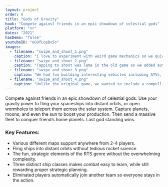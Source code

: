 ```yaml
---
layout: project
order: 0
title: "Gods of Gravity"
hook: "Compete against friends in an epic showdown of celestial gods"
platform: "vr"
dates: "2021"
hasDemo: "false"
youtubeID: "eGUfLopBv5o"
images:
  - filename: "swipe_and_shoot_1.png"
    caption: "I love to experiment with weird game mechanics so we quickly adopted character movement based solely on diving and rolling."
  - filename: "swipe_and_shoot_2.png"
    caption: "Tapping to shoot was lame in the old game so we added auto shooting to emphasize swiping."
  - filename: "swipe_and_shoot_3.png"
    caption: "We had fun building interesting vehicles including ATVs, Jeeps, and even a chopper."
  - filename: "swipe_and_shoot_4.png"
    caption: "Unlike the original game, we wanted to include a compelling story taking place over five levels."
---
```

Compete against friends in an epic showdown of celestial gods. Use your gravity power to fling your spaceships into distant orbits, or open wormholes to teleport them across the solar system. Capture planets, moons, and even the sun to boost your production. Then send a massive fleet to conquer friend’s home planets. Last god standing wins.

### Key Features:
* Various different maps support anywhere from 2-4 players.
* Fling ships into distant orbits without tedious rocket science
* The fun, strategic elements of the RTS genre without the overwhelming complexity.
* Three distinct ship classes makes combat easy to learn, while still rewarding proper strategic planning.
* Eliminated players automatically join another team so everyone stays in the action.

<!-- {% include project-gallery.html %} -->
